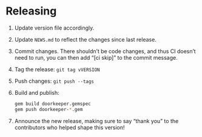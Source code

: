 # Releasing

1. Update version file accordingly.
2. Update `NEWS.md` to reflect the changes since last release.
3. Commit changes. There shouldn’t be code changes, and thus CI doesn’t need to
   run, you can then add “[ci skip]” to the commit message.
4. Tag the release: `git tag vVERSION`
5. Push changes: `git push --tags`
6. Build and publish:

   ```bash
   gem build doorkeeper.gemspec
   gem push doorkeeper-*.gem
   ```

7. Announce the new release, making sure to say “thank you” to the contributors
   who helped shape this version!
